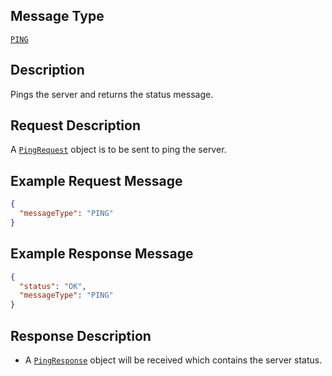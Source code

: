 ## Message Type
[`PING`](Message-Type-Glossary#ping)

## Description
Pings the server and returns the status message.

## Request Description
A [`PingRequest`](Objects-Glossary#pingrequest) object is to be sent to ping the server.

## Example Request Message
```json
{
  "messageType": "PING"
}
```

## Example Response Message
```json
{
  "status": "OK",
  "messageType": "PING"
}
```

## Response Description
* A [`PingResponse`](Objects-Glossary#pingresponse) object will be received which contains the server status.